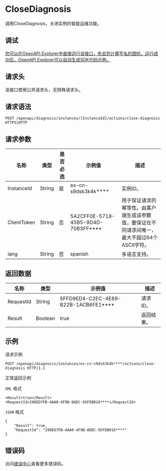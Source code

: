 # CloseDiagnosis

调用CloseDiagnosis，关闭实例的智能运维功能。

## 调试

[您可以在OpenAPI Explorer中直接运行该接口，免去您计算签名的困扰。运行成功后，OpenAPI Explorer可以自动生成SDK代码示例。](https://api.aliyun.com/#product=elasticsearch&api=CloseDiagnosis&type=ROA&version=2017-06-13)

## 请求头

该接口使用公共请求头，无特殊请求头。

## 请求语法

```
POST /openapi/diagnosis/instances/[InstanceId]/actions/close-diagnosis HTTPS|HTTP
```

## 请求参数

|名称|类型|是否必选|示例值|描述|
|--|--|----|---|--|
|InstanceId|String|是|es-cn-s9dsk3k4k\*\*\*\*|实例ID。 |
|ClientToken|String|否|5A2CFF0E-5718-45B5-9D4D-70B3FF\*\*\*\*|用于保证请求的幂等性。由客户端生成该参数值，要保证在不同请求间唯一，最大不超过64个ASCII字符。 |
|lang|String|否|spanish|多语言支持。 |

## 返回数据

|名称|类型|示例值|描述|
|--|--|---|--|
|RequestId|String|5FFD9ED4-C2EC-4E89-B22B-1ACB6FE1\*\*\*\*|请求ID。 |
|Result|Boolean|true|返回结果。 |

## 示例

请求示例

```
POST /openapi/diagnosis/instances/es-cn-s9dsk3k4k****/actions/close-diagnosis HTTP/1.1
```

正常返回示例

`XML` 格式

```
<Result>true</Result>
<RequestId>290ED7FB-4AA0-4F9B-86DC-95FEB016****</RequestId>
```

`JSON` 格式

```
{
	"Result": true,
	"RequestId": "290ED7FB-4AA0-4F9B-86DC-95FEB016****"
}
```

## 错误码

访问[错误中心](https://error-center.aliyun.com/status/product/elasticsearch)查看更多错误码。

